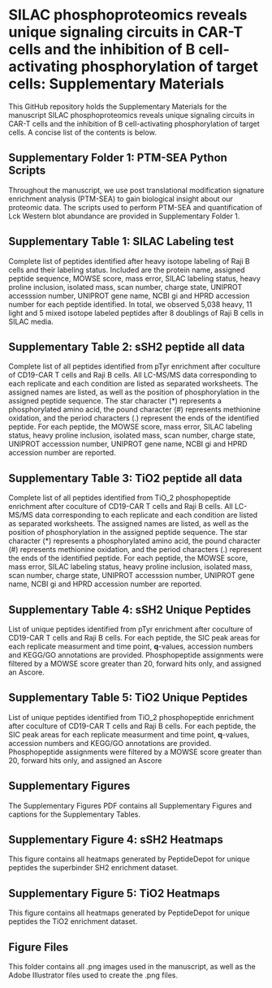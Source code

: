 # SILAC phosphoproteomics reveals unique signaling circuits in CAR-T cells and the inhibition of B cell-activating phosphorylation of target cells: Supplementary Materials

This GitHub repository holds the Supplementary Materials for the manuscript SILAC phosphoproteomics reveals unique signaling circuits in CAR-T cells and the inhibition of B cell-activating phosphorylation of target cells. A concise list of the contents is below.

## Supplementary Folder 1: PTM-SEA Python Scripts

Throughout the manuscript, we use post translational modification signature enrichment analysis (PTM-SEA) to gain biological insight about our proteomic data. The scripts used to perform PTM-SEA and quantification of Lck Western blot abundance are provided in Supplementary Folder 1.

## Supplementary Table 1: SILAC Labeling test

Complete list of peptides identified after heavy isotope labeling of Raji B cells and their labeling status. Included are the protein name, assigned peptide sequence, MOWSE score, mass error, SILAC labeling status, heavy proline inclusion, isolated mass, scan number, charge state, UNIPROT accesssion number, UNIPROT gene name, NCBI gi and HPRD accession number for each peptide identified. In total, we observed 5,038 heavy, 11 light and 5 mixed isotope labeled peptides after 8 doublings of Raji B cells in SILAC media.

## Supplementary Table 2: sSH2 peptide all data

Complete list of all peptides identified from pTyr enrichment after coculture of CD19-CAR T cells and Raji B cells. All LC-MS/MS data corresponding to each replicate and each condition are listed as separated worksheets. The assigned names are listed, as well as the position of phosphorylation in the assigned peptide sequence. The star character (\*) represents a phosphorylated amino acid, the pound character (\#) represents methionine oxidation, and the period characters (.) represent the ends of the identified peptide. For each peptide, the MOWSE score, mass error, SILAC labeling status, heavy proline inclusion, isolated mass, scan number, charge state, UNIPROT accesssion number, UNIPROT gene name, NCBI gi and HPRD accession number are reported.

## Supplementary Table 3: TiO2 peptide all data

Complete list of all peptides identified from TiO_2 phosphopeptide enrichment after coculture of CD19-CAR T cells and Raji B cells. All LC-MS/MS data corresponding to each replicate and each condition are listed as separated worksheets. The assigned names are listed, as well as the position of phosphorylation in the assigned peptide sequence. The star character (\*) represents a phosphorylated amino acid, the pound character (\#) represents methionine oxidation, and the period characters (.) represent the ends of the identified peptide. For each peptide, the MOWSE score, mass error, SILAC labeling status, heavy proline inclusion, isolated mass, scan number, charge state, UNIPROT accesssion number, UNIPROT gene name, NCBI gi and HPRD accession number are reported.

## Supplementary Table 4: sSH2 Unique Peptides

List of unique peptides identified from pTyr enrichment after coculture of CD19-CAR T cells and Raji B cells. For each peptide, the SIC peak areas for each replicate measurment and time point, **q**-values, accession numbers and KEGG/GO annotations are provided. Phosphopeptide assignments were filtered by a MOWSE score greater than 20, forward hits only, and assigned an Ascore.

## Supplementary Table 5: TiO2 Unique Peptides

List of unique peptides identified from TiO_2 phosphopeptide enrichment after coculture of CD19-CAR T cells and Raji B cells. For each peptide, the SIC peak areas for each replicate measurment and time point, **q**-values, accession numbers and KEGG/GO annotations are provided. Phosphopeptide assignments were filtered by a MOWSE score greater than 20, forward hits only, and assigned an Ascore

## Supplementary Figures

The Supplementary Figures PDF contains all Supplementary Figures and captions for the Supplementary Tables.

## Supplementary Figure 4: sSH2 Heatmaps

This figure contains all heatmaps generated by PeptideDepot for unique peptides the superbinder SH2 enrichment dataset.

## Supplementary Figure 5: TiO2 Heatmaps

This figure contains all heatmaps generated by PeptideDepot for unique peptides the TiO2 enrichment dataset.

## Figure Files

This folder contains all .png images used in the manuscript, as well as the Adobe Illustrator files used to create the .png files.

